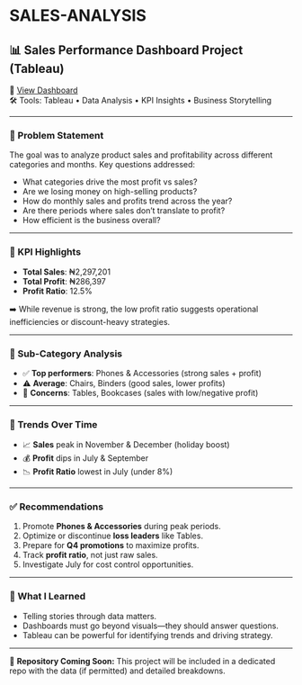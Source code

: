 # SALES-ANALYSIS
## 📊 Sales Performance Dashboard Project (Tableau)

🔗 [View Dashboard](https://public.tableau.com/app/profile/jeremiah.ogundipe/viz/SALESDASHBOARD_17424897581460/Dashboard1)  
🛠️ Tools: Tableau • Data Analysis • KPI Insights • Business Storytelling  

---

### 🧠 Problem Statement

The goal was to analyze product sales and profitability across different categories and months. Key questions addressed:

- What categories drive the most profit vs sales?
- Are we losing money on high-selling products?
- How do monthly sales and profits trend across the year?
- Are there periods where sales don’t translate to profit?
- How efficient is the business overall?

---

### 🔑 KPI Highlights

- **Total Sales**: ₦2,297,201  
- **Total Profit**: ₦286,397  
- **Profit Ratio**: 12.5%

➡️ While revenue is strong, the low profit ratio suggests operational inefficiencies or discount-heavy strategies.

---

### 📂 Sub-Category Analysis

- ✅ **Top performers**: Phones & Accessories (strong sales + profit)
- ⚠️ **Average**: Chairs, Binders (good sales, lower profits)
- 🔻 **Concerns**: Tables, Bookcases (sales with low/negative profit)

---

### 📅 Trends Over Time

- 📈 **Sales** peak in November & December (holiday boost)
- 💰 **Profit** dips in July & September
- 📉 **Profit Ratio** lowest in July (under 8%)

---

### ✅ Recommendations

1. Promote **Phones & Accessories** during peak periods.
2. Optimize or discontinue **loss leaders** like Tables.
3. Prepare for **Q4 promotions** to maximize profits.
4. Track **profit ratio**, not just raw sales.
5. Investigate July for cost control opportunities.

---

### 📌 What I Learned

- Telling stories through data matters.
- Dashboards must go beyond visuals—they should answer questions.
- Tableau can be powerful for identifying trends and driving strategy.

---

📁 **Repository Coming Soon:** This project will be included in a dedicated repo with the data (if permitted) and detailed breakdowns.
